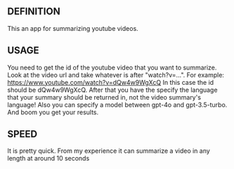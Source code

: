## DEFINITION
This an app for summarizing youtube videos.
## USAGE
You need to get the id of the youtube video that you want to summarize. Look at the video url and take whatever is after "watch?v=...".
For example: https://www.youtube.com/watch?v=dQw4w9WgXcQ
In this case the id should be dQw4w9WgXcQ.
After that you have the specify the language that your summary should be returned in, not the video summary's language!
Also you can specify a model between gpt-4o and gpt-3.5-turbo. And boom you get your results.
## SPEED
It is pretty quick. From my experience it can summarize a video in any length at around 10 seconds
